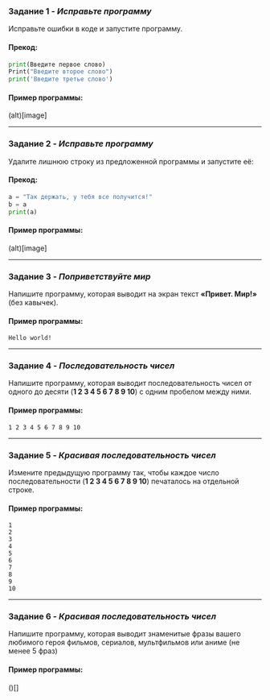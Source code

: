 ### Задание 1 - _Исправьте программу_
Исправьте ошибки в коде и запустите программу.
#### Прекод:
```python
print(Введите первое слово)
Print("Введите второе слово")
print('Введите третье слово')
```

#### Пример программы:
(alt)[image]
_________________________________________
### Задание 2 - _Исправьте программу_
Удалите лишнюю строку из предложенной программы и запустите её:
#### Прекод:
```python
a = "Так держать, у тебя все получится!"
b = a
print(a)
```

#### Пример программы:
(alt)[image]
_________________________________________
### Задание 3 - _Поприветствуйте мир_
Напишите программу, которая выводит на экран текст **«Привет. Мир!»** (без кавычек).

#### Пример программы:
```
Hello world!
```
_________________________________________
### Задание 4 - _Последовательность чисел_
Напишите программу, которая выводит последовательность чисел от одного до десяти 
(**1 2 3 4 5 6 7 8 9 10**) с одним пробелом между ними.

#### Пример программы:
```
1 2 3 4 5 6 7 8 9 10
```
_________________________________________
### Задание 5 - _Красивая последовательность чисел_
 Измените предыдущую программу так, чтобы каждое число последовательности 
 (**1 2 3 4 5 6 7 8 9 10**) печаталось на отдельной строке.
#### Пример программы:
```
1
2
3
4
5
6
7
8
9
10
```
_________________________________________
### Задание 6 - _Красивая последовательность чисел_
Напишите программу, которая выводит знаменитые фразы 
вашего любимого героя фильмов, сериалов, мультфильмов или аниме (не менее 5 фраз)
#### Пример программы:
()[]


